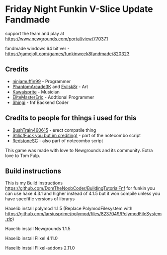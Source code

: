 # Friday Night Funkin V-Slice Update Fandmade
support the team and play at https://www.newgrounds.com/portal/view/770371

fandmade windows 64 bit ver - https://gamejolt.com/games/funkinweek8fandmade/820323
## Credits
- [ninjamuffin99](https://twitter.com/ninja_muffin99) - Programmer
- [PhantomArcade3K](https://twitter.com/phantomarcade3k) and [Evilsk8r](https://twitter.com/evilsk8r) - Art
- [Kawaisprite](https://twitter.com/kawaisprite) - Musician
- [EliteMasterEric](https://twitter.com/EliteMasterEric) - Addtional Programmer
- [Shingi](https://twitter.com/shingai_shamu) - fnf Backend Coder
## Credits to people for things i used for this
- [BushTrain460615](https://github.com/BushTrain460615) - erect compatile thing
-  [Stilic(Fuck you but im crediting)](https://twitter.com/stilic_dev) - part of the notecombo script
-  [RedstoneSC](https://github.com/RedstoneSC) - also part of notecombo script

This game was made with love to Newgrounds and its community. Extra love to Tom Fulp.

## Build instructions
This is my Build instructions https://github.com/DomTheNoobCoder/BuildingTutorialFnf
for funkin you can use haxe 4.3.1 and higher instead of 4.1.5 but it won compile unless you have specfific versions of librarys 

Haxelib install polymod 1.1.5 (Replace PolymodFilesystem with https://github.com/larsiusprime/polymod/files/8237049/PolymodFileSystem.zip)

Haxelib install Newgrounds 1.1.5

Haxelib install Flixel 4.11.0

Haxelib install Flixel-addons 2.11.0


